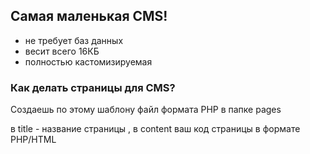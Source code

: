 ## Самая маленькая CMS!
- не требует баз данных
- весит всего 16КБ
- полностью кастомизируемая

### Как делать страницы для CMS?
Создаешь по этому шаблону файл формата PHP в папке pages

<?php

$title = "";

$content = "";

?>

в title - название страницы , в content ваш код страницы в формате PHP/HTML
